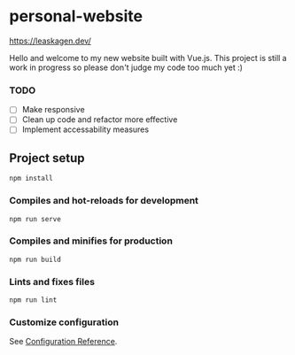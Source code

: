 # personal-website

https://leaskagen.dev/

Hello and welcome to my new website built with Vue.js. This project is still a work in progress so please don't judge my code too much yet :)

### TODO

* [ ] Make responsive
* [ ] Clean up code and refactor more effective
* [ ] Implement accessability measures

## Project setup
```
npm install
```

### Compiles and hot-reloads for development
```
npm run serve
```

### Compiles and minifies for production
```
npm run build
```

### Lints and fixes files
```
npm run lint
```

### Customize configuration
See [Configuration Reference](https://cli.vuejs.org/config/).
